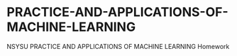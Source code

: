 # PRACTICE-AND-APPLICATIONS-OF-MACHINE-LEARNING
NSYSU PRACTICE AND APPLICATIONS OF MACHINE LEARNING Homework
